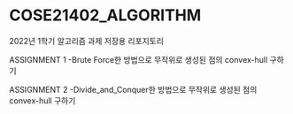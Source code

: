 # COSE21402_ALGORITHM

2022년 1학기 알고리즘 과제 저장용 리포지토리

ASSIGNMENT 1
-Brute Force한 방법으로 무작위로 생성된 점의 convex-hull 구하기

ASSIGNMENT 2
-Divide_and_Conquer한 방법으로 무작위로 생성된 점의 convex-hull 구하기